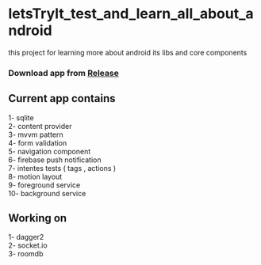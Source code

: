 # letsTryIt_test_and_learn_all_about_android

this project for learning more about android its libs and core components

### Download app from [Release](https://github.com/ahmedgomaa97/letsTryIt/releases/tag/1.0)

## Current app contains

1- sqlite  
 2- content provider  
 3- mvvm pattern  
 4- form validation  
 5- navigation component  
 6- firebase push notification  
 7- intentes tests ( tags , actions )  
 8- motion layout  
 9- foreground service    
 10- background service    

## Working on

1- dagger2  
 2- socket.io  
 3- roomdb
